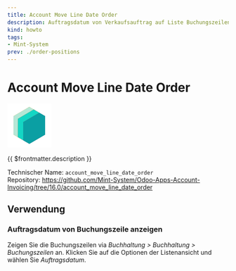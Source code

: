 ```yaml
---
title: Account Move Line Date Order
description: Auftragsdatum von Verkaufsauftrag auf Liste Buchungszeilen anzeigen.
kind: howto
tags:
- Mint-System
prev: ./order-positions
---
```

# Account Move Line Date Order
![icon_oms_box](attachments/icons_odoo_mint_system.png)

{{ $frontmatter.description }}

Technischer Name: `account_move_line_date_order`\
Repository: <https://github.com/Mint-System/Odoo-Apps-Account-Invoicing/tree/16.0/account_move_line_date_order>

## Verwendung

### Auftragsdatum von Buchungszeile anzeigen

Zeigen Sie die Buchungszeilen via *Buchhaltung > Buchhaltung > Buchungszeilen* an. Klicken Sie auf die Optionen der Listenansicht und wählen Sie *Auftragsdatum*.
